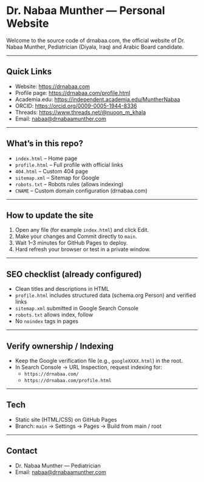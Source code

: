 # Dr. Nabaa Munther — Personal Website

Welcome to the source code of drnabaa.com, the official website of Dr. Nabaa Munther, Pediatrician (Diyala, Iraq) and Arabic Board candidate.

---

## Quick Links

- Website: https://drnabaa.com  
- Profile page: https://drnabaa.com/profile.html  
- Academia.edu: https://independent.academia.edu/MuntherNabaa  
- ORCID: https://orcid.org/0009-0005-1944-8336  
- Threads: https://www.threads.net/@nuoon_m_khala  
- Email: nabaa@drnabaamunther.com

---

## What’s in this repo?

- `index.html` – Home page  
- `profile.html` – Full profile with official links  
- `404.html` – Custom 404 page  
- `sitemap.xml` – Sitemap for Google  
- `robots.txt` – Robots rules (allows indexing)  
- `CNAME` – Custom domain configuration (drnabaa.com)

---

## How to update the site

1. Open any file (for example `index.html`) and click Edit.  
2. Make your changes and Commit directly to `main`.  
3. Wait 1–3 minutes for GitHub Pages to deploy.  
4. Hard refresh your browser or test in a private window.

---

## SEO checklist (already configured)

- Clean titles and descriptions in HTML  
- `profile.html` includes structured data (schema.org Person) and verified links  
- `sitemap.xml` submitted in Google Search Console  
- `robots.txt` allows index, follow  
- No `noindex` tags in pages

---

## Verify ownership / Indexing

- Keep the Google verification file (e.g., `googleXXXX.html`) in the root.  
- In Search Console → URL Inspection, request indexing for:
  - `https://drnabaa.com/`
  - `https://drnabaa.com/profile.html`

---

## Tech

- Static site (HTML/CSS) on GitHub Pages  
- Branch: `main` → Settings → Pages → Build from main / root

---

## Contact

- Dr. Nabaa Munther — Pediatrician  
- Email: nabaa@drnabaamunther.com
